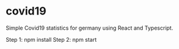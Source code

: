# covid19

Simple Covid19 statistics for germany using React and Typescript.

Step 1: npm install
Step 2: npm start
